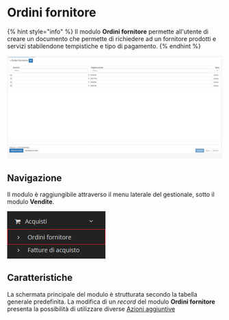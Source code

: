 # Ordini fornitore

{% hint style="info" %}
Il modulo **Ordini fornitore** permette all'utente di creare un documento che permette di richiedere ad un fornitore prodotti e servizi stabilendone tempistiche e tipo di pagamento.
{% endhint %}

![Screenshot interfaccia ordini fornitore](../../../.gitbook/assets/SchermataOrdiniFornitore.PNG)

## Navigazione

Il modulo è raggiungibile attraverso il menu laterale del gestionale, sotto il modulo **Vendite**.

![Navigazione ordini fornitore](../../../.gitbook/assets/PosizioneOrdiniFornitore.PNG)

## Caratteristiche

La schermata principale del modulo è strutturata secondo la tabella generale predefinita. La modifica di un _record_ del modulo **Ordini fornitore** presenta la possibilità di utilizzare diverse [Azioni aggiuntive](plugin.md)
